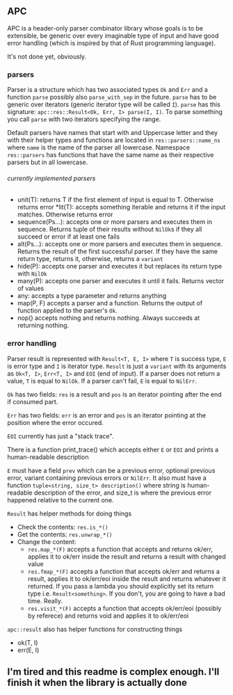 ## APC

APC is a header-only parser combinator library whose goals is to be extensible, be generic over every imaginable type of input and have good error handling (which is inspired by that of Rust programming language).

It's not done yet, obviously.

### parsers

Parser is a structure which has two associated types `Ok` and `Err` and a function `parse` possibly also `parse_with_sep` in the future. `parse` has to be generic over iterators (generic iterator type will be called `I`). `parse` has this signature: `apc::res::Result<Ok, Err, I> parse(I, I)`. To parse something you call `parse` with two iterators specifying the range.

Default parsers have names that start with and Uppercase letter and they with their helper types and functions are located in `res::parsers::name_ns` where `name` is the name of the parser all lowercase. Namespace `res::parsers` has functions that have the same name as their respective parsers but in all lowercase.

###### currently implemented parsers

* unit(T): returns T if the first element of input is equal to T. Otherwise returns error
*lit(T): accepts something iterable and returns it if the input matches. Otherwise returns error
* sequence(Ps...): accepts one or more parsers and executes them in sequence. Returns tuple of their results without `NilOk`s if they all succeed or error if at least one fails
* alt(Ps...): accepts one or more parsers and executes them in sequence. Returns the result of the first successful parser. If they have the same return type, returns it, otherwise, returns a `variant`
* hide(P): accepts one parser and executes it but replaces its return type with `NilOk`
* many(P): accepts one parser and executes it until it fails. Returns vector of values
* any: accepts a type parameter and returns anything
* map(P, F) accepts a parser and a function. Returns the output of function applied to the parser's `Ok`.
* nop() accepts nothing and returns nothing. Always succeeds at returning nothing.

### error handling

Parser result is represented with `Result<T, E, I>` where `T` is success type, `E` is error type and `I` is iterator type. `Result` is just a `variant` with its arguments as `Ok<T, I>`, `Err<T, I>` and `EOI` (end of input). If a parser does not return a value, `T` is equal to `NilOk`. If a parser can't fail, `E` is equal to `NilErr`.

`Ok` has two fields: `res` is a result and `pos` is an iterator pointing after the end if consumed part.

`Err` has two fields: `err` is an error and `pos` is an iterator pointing at the position where the error occured.

`EOI` currently has just a "stack trace".

There is a function print_trace() which accepts either `E` or `EOI` and prints a human-readable description

 `E` must have a field `prev` which can be a previous error, optional previous error, variant containing previous errors or `NilErr`. It also must have a function `tuple<string, size_t> description()` where string is human-readable description of the error, and size\_t is where the previous error happened relative to the current one.

`Result` has helper methods for doing things
* Check the contents: `res.is_*()`
* Get the contents: `res.unwrap_*()`
* Change the content:
  - `res.map_*(F)` accepts a function that accepts and returns ok/err, applies it to ok/err inside the result and returns a result with changed value
  - `res.fmap_*(F)` accepts a function that accepts ok/err and returns a result, applies it to ok/err/eoi inside the result and returns whatever it returned. If you pass a lambda you should explicitly set its return type i.e. `Result<something>`. If you don't, you are going to have a bad time. Really.
  - `res.visit_*(F)` accepts a function that accepts ok/err/eoi (possibly by referece) and returns void and applies it to ok/err/eoi


`apc::result` also has helper functions for constructing things
* ok(T, I)
* err(E, I)

## I'm tired and this readme is complex enough. I'll finish it when the library is actually done
